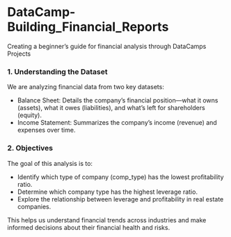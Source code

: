 # DataCamp-Building_Financial_Reports
Creating a beginner’s guide for financial analysis through DataCamps Projects

### 1. Understanding the Dataset
We are analyzing financial data from two key datasets:

 - Balance Sheet: Details the company’s financial position—what it owns (assets), what it owes (liabilities), and what’s left for shareholders (equity).
 - Income Statement: Summarizes the company’s income (revenue) and expenses over time.

### 2. Objectives
The goal of this analysis is to:

 - Identify which type of company (comp_type) has the lowest profitability ratio.
 - Determine which company type has the highest leverage ratio.
 - Explore the relationship between leverage and profitability in real estate companies.
   
This helps us understand financial trends across industries and make informed decisions about their financial health and risks.

